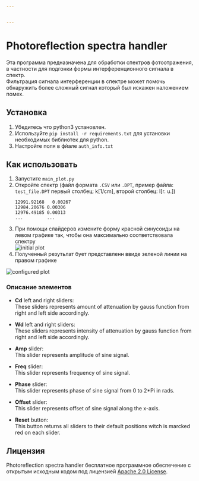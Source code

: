 ```yaml
---


---
```


<h1 id="photoreflection-spectra-handler">Photoreflection spectra handler</h1>
<p>Эта программа предназначена для обработки спектров фотоотражения, в частности для подгонки формы интерференционного сигнала в спектр.<br>
Фильтрация сигнала интерференции в спектре может помочь обнаружить более сложный сигнал который был искажен наложением помех.</p>
<h2 id="установка">Установка</h2>
<ol>
<li>Убедитесь что python3 установлен.</li>
<li>Используйте <code>pip install -r requirements.txt</code> для установки<br>
необходимых библиотек для python.</li>
<li>Настройте поля в фйале <code>auth_info.txt</code></li>
</ol>
<h2 id="как-использовать">Как использовать</h2>
<ol>
<li>Запустите <code>main_plot.py</code></li>
<li>Откройте спектр (файл формата <code>.CSV</code> или  <code>.DPT</code>, пример файла: <code>test_file.DPT</code> первый столбец: k[1/cm], второй столбец: I[r. u.])<pre><code>12991.92168	0.00267
12984.20676	0.00306
12976.49185	0.00313
...			...
</code></pre>
</li>
<li>При помощи слайдеров измените форму красной синусоиды на левом графике так, чтобы она максимально соответствовала спектру<br>
<img src="https://user-images.githubusercontent.com/54314123/132597127-004c90c9-5080-45d7-8e2e-89e17f23e002.png" alt="initial plot"></li>
<li>Полученный резутьлат бует представленн ввиде зеленой линии на правом графике</li>
</ol>
<p><img src="https://user-images.githubusercontent.com/54314123/132597592-83d7ec4f-9680-4052-a4bc-f707a41caa02.png" alt="configured plot"></p>
<h3 id="описание-элементов">Описание элементов</h3>
<ul>
<li>
<p><strong>Cd</strong> left and right sliders:<br>
These sliders represents amount of attenuation by gauss function from right         and left side accordingly.</p>
</li>
<li>
<p><strong>Wd</strong> left and right sliders:<br>
These sliders represents intensity of         attenuation by gauss function from         right and left side accordingly.</p>
</li>
<li>
<p><strong>Amp</strong> slider:<br>
This slider represents amplitude of sine signal.</p>
</li>
<li>
<p><strong>Freq</strong> slider:<br>
This slider represents frequency of sine signal.</p>
</li>
<li>
<p><strong>Phase</strong> slider:<br>
This slider represents phase of sine signal from 0 to 2*Pi in         rads.</p>
</li>
<li>
<p><strong>Offset</strong> slider:<br>
This slider represents offset of sine signal along the x-axis.</p>
</li>
<li>
<p><strong>Reset</strong> button:<br>
This button returns all sliders to their default         positions witch is marcked red on each slider.</p>
</li>
</ul>
<h2 id="лицензия">Лицензия</h2>
<p>Photoreflection spectra handler бесплатное программное обеспечение с открытым исходным кодом под лицензией <a href="https://github.com/create-go-app/cli/blob/master/LICENSE">Apache 2.0 License</a>.</p>

